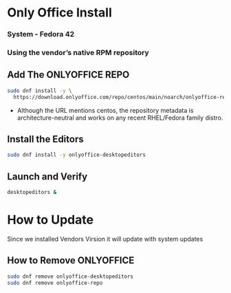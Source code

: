 # Only Office Install 
### System - Fedora 42
###  Using the vendor’s native RPM repository 

## Add The ONLYOFFICE  REPO
```bash
sudo dnf install -y \
  https://download.onlyoffice.com/repo/centos/main/noarch/onlyoffice-repo.noarch.rpm
```

- Although the URL mentions centos, the repository metadata is architecture-neutral and works on any recent RHEL/Fedora family distro.

## Install the Editors
```bash
sudo dnf install -y onlyoffice-desktopeditors
```


## Launch and Verify
```bash
desktopeditors &
```

# How to Update 
Since we installed Vendors Virsion it will update with system updates 

## How to Remove ONLYOFFICE

```bash
sudo dnf remove onlyoffice-desktopeditors
sudo dnf remove onlyoffice-repo
```

